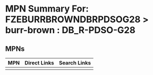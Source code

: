 



# MPN Summary For: FZEBURRBROWNDBRPDSOG28 > burr-brown : DB_R-PDSO-G28

## MPNs
  

|MPN|Direct Links|Search Links|
| :--- | :--- | :--- |
||||
